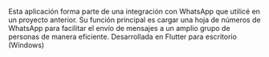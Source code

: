 Esta aplicación forma parte de una integración con WhatsApp que utilicé en un proyecto anterior. Su función principal es cargar una hoja de números de WhatsApp para facilitar el envío de mensajes a un amplio grupo de personas de manera eficiente. Desarrollada en Flutter para escritorio (Windows)
